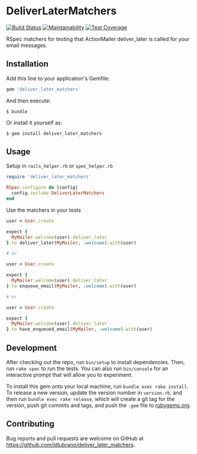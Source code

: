 # DeliverLaterMatchers

[![Build Status](https://travis-ci.org/jdlubrano/deliver_later_matchers.svg?branch=master)](https://travis-ci.org/jdlubrano/deliver_later_matchers)
[![Maintainability](https://api.codeclimate.com/v1/badges/d7f9f4691169769b1ac6/maintainability)](https://codeclimate.com/github/jdlubrano/deliver_later_matchers/maintainability)
[![Test Coverage](https://api.codeclimate.com/v1/badges/d7f9f4691169769b1ac6/test_coverage)](https://codeclimate.com/github/jdlubrano/deliver_later_matchers/test_coverage)

RSpec matchers for testing that ActionMailer deliver_later is called for your
email messages.

## Installation

Add this line to your application's Gemfile:

```ruby
gem 'deliver_later_matchers'
```

And then execute:

    $ bundle

Or install it yourself as:

    $ gem install deliver_later_matchers

## Usage
Setup in `rails_helper.rb` or `spec_helper.rb`

```ruby
require 'deliver_later_matchers'

RSpec.configure do |config|
  config.include DeliverLaterMatchers
end
```

Use the matchers in your tests

```ruby
user = User.create

expect {
  MyMailer.welcome(user).deliver_later
}.to deliver_later(MyMailer, :welcome).with(user)

# or

user = User.create

expect {
  MyMailer.welcome(user).deliver_later
}.to enqueue_email(MyMailer, :welcome).with(user)

# or

user = User.create

expect {
  MyMailer.welcome(user).deliver_later
}.to have_enqueued_email(MyMailer, :welcome).with(user)
```

## Development

After checking out the repo, run `bin/setup` to install dependencies.
Then, run `rake spec` to run the tests. You can also run `bin/console` for an
interactive prompt that will allow you to experiment.

To install this gem onto your local machine, run `bundle exec rake install`.
To release a new version, update the version number in `version.rb`, and then
run `bundle exec rake release`, which will create a git tag for the version,
push git commits and tags, and push the `.gem` file to
[rubygems.org](https://rubygems.org).

## Contributing

Bug reports and pull requests are welcome on GitHub at
https://github.com/jdlubrano/deliver_later_matchers.
